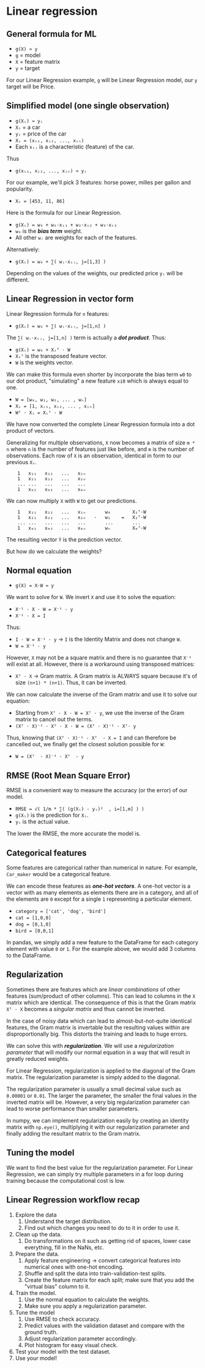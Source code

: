 # Linear regression

## General formula for ML

* `g(X) ≈ y`
* `g` = model
* `X` = feature matrix
* `y` = target

For our Linear Regression example, `g` will be Linear Regression model, our `y` target will be Price.

## Simplified model (one single observation)

* `g(Xᵢ) ≈ yᵢ`
* `Xᵢ` = a car
* `yᵢ` = price of the car
* `Xᵢ = (xᵢ₁, xᵢ₂, ..., xᵢₙ)`
* Each `xᵢⱼ` is a characteristic (feature) of the car.

Thus

* `g(xᵢ₁, xᵢ₂, ..., xᵢₙ) ≈ yᵢ`

For our example, we'll pick 3 features: horse power, milles per gallon and popularity.

* `Xᵢ = [453, 11, 86]`

Here is the formula for our Linear Regression.

* `g(Xᵢ) = w₀ + w₁·xᵢ₁ + w₂·xᵢ₂ + w₃·xᵢ₃`
* `w₀` is the ***bias term*** weight.
* All other `wⱼ` are weights for each of the features.

Alternatively:

* `g(Xᵢ) = w₀ + ∑( wⱼ·xᵢⱼ, j=[1,3] )`

Depending on the values of the weights, our predicted price `yᵢ` will be different.

## Linear Regression in vector form

Linear Regression formula for `n` features:

*  `g(Xᵢ) = w₀ + ∑( wⱼ·xᵢⱼ, j=[1,n] )`

The `∑( wⱼ·xᵢⱼ, j=[1,n] )` term is actually a ***dot product***. Thus:

* `g(Xᵢ) = w₀ + Xᵢᵀ · W`
* `Xᵢᵀ` is the transposed feature vector.
* `W` is the weights vector.

We can make this formula even shorter by incorporate the bias term `w0` to our dot product, "simulating" a new feature `xi0` which is always equal to one.

* `W = [w₀, w₁, w₂, ... , wₙ]`
* `Xᵢ = [1, xᵢ₁, xᵢ₂, ... , xᵢₙ]`
* `Wᵀ · Xᵢ = Xᵢᵀ · W`

We have now converted the complete Linear Regression formula into a dot product of vectors.

Generalizing for multiple observations, `X` now becomes a matrix of size `m * n` where `n` is the number of features just like before, and `m` is the number of observations. Each row of `X` is an observation, identical in form to our previous `Xᵢ`.

        1   x₁₁   x₁₂   ...   x₁ₙ
        1   x₂₁   x₂₂   ...   x₂ₙ
        ... ...   ...   ...   ...
        1   xₘ₁   xₘ₂   ...   xₘₙ 

We can now multiply `X` with `W` to get our predictions.

        1   x₁₁   x₁₂   ...   x₁ₙ       w₀        X₁ᵀ·W
        1   x₂₁   x₂₂   ...   x₂ₙ   ·   w₁    =   X₂ᵀ·W 
        ... ...   ...   ...   ...       ...       ...
        1   xₘ₁   xₘ₂   ...   xₘₙ       wₙ        Xₘᵀ·W

The resulting vector `Ŷ` is the prediction vector.

But how do we calculate the weights?

## Normal equation

* `g(X) = X·W ≈ y`

We want to solve for `W`. We invert `X` and use it to solve the equation:

* `X⁻¹ · X · W = X⁻¹ · y`
* `X⁻¹ · X = I`

Thus:
* `I · W = X⁻¹ · y` -> `I` is the Identity Matrix and does not change `W`.
* `W = X⁻¹ · y`

However, `X` may not be a square matrix and there is no guarantee that `X⁻¹` will exist at all. However, there is a workaround using transposed matrices:

* `Xᵀ · X` -> Gram matrix. A Gram matrix is ALWAYS square because it's of size `(n+1) * (n+1)`. Thus, it can be inverted.

We can now calculate the inverse of the Gram matrix and use it to solve our equation:

* Starting from `Xᵀ · X · W = Xᵀ · y`, we use the inverse of the Gram matrix to cancel out the terms.
* `(Xᵀ · X)⁻¹ · Xᵀ · X · W = (Xᵀ · X)⁻¹ · Xᵀ· y`

Thus, knowing that `(Xᵀ · X)⁻¹ · Xᵀ  · X = I` and can therefore be cancelled out, we finally get the closest solution possible for `W`:

* `W = (Xᵀ  · X)⁻¹ · Xᵀ  · y`

## RMSE (Root Mean Square Error)

RMSE is a convenient way to measure the accuracy (or the error) of our model.

* `RMSE = √( 1/m * ∑( (g(Xᵢ) - yᵢ)²	 , i=[1,m] ) )`
* `g(Xᵢ)` is the prediction for `Xᵢ`.
* `yᵢ` is the actual value.

The lower the RMSE, the more accurate the model is.

## Categorical features

Some features are categorical rather than numerical in nature. For example, `Car_maker` would be a categorical feature.

We can encode these features as ***one-hot vectors***.  A one-hot vector is a vector with as many elements as elements there are in a category, and all of the elements are `0` except for a single `1` representing a particular element.

* `category = ['cat', 'dog', 'bird']`
* `cat = [1,0,0]`
* `dog = [0,1,0]`
* `bird = [0,0,1]`

In pandas, we simply add a new feature to the DataFrame for each category element with value `0` or `1`. For the example above, we would add 3 columns to the DataFrame.

## Regularization

Sometimes there are features which are _linear combinations_ of other features (sum/product of other columns). This can lead to columns in the `X` matrix which are identical. The consequence of this is that the Gram matrix `Xᵀ · X` becomes a _singular matrix_ and thus cannot be inverted.

In the case of noisy data which can lead to almost-but-not-quite identical features, the Gram matrix is invertable but the resulting values within are disproportionally big. This distorts the training and leads to huge errors.

We can solve this with ***regularization***. We will use a _regularization parameter_ that will modify our normal equation in a way that will result in greatly reduced weights.

For Linear Regression, regularization is applied to the diagonal of the Gram matrix. The regularization parameter is simply added to the diagonal.

The regularization parameter is usually a small decimal value such as `0.00001` or `0.01`. The larger the parameter, the smaller the final values in the inverted matrix will be. However, a very big regularization parameter can lead to worse performance than smaller parameters.

In numpy, we can implement regularization easily by creating an identity matrix with `np.eye()`, multiplying it with our regularization parameter and finally adding the resultant matrix to the Gram matrix.

## Tuning the model

We want to find the best value for the regularization parameter. For Linear Regression, we can simply try multiple parameters in a for loop during training because the computational cost is low.

## Linear Regression workflow recap

1. Explore the data
    1. Understand the target distribution.
    1. Find out which changes you need to do to it in order to use it.
1. Clean up the data.
    1. Do transformations on it such as getting rid of spaces, lower case everything, fill in the NaNs, etc.
1. Prepare the data.
    1. Apply feature engineering -> convert categorical features into numerical ones with one-hot encoding.
    1. Shuffle and split the data into train-validation-test splits.
    1. Create the feature matrix for each split; make sure that you add the "virtual bias" column to it.
1. Train the model.
    1. Use the normal equation to calculate the weights.
    1. Make sure you apply a regularization parameter.
1. Tune the model
    1. Use RMSE to check accuracy.
    1. Predict values with the validation dataset and compare with the ground truth.
    1. Adjust regularization parameter accordingly.
    1. Plot histogram for easy visual check.
1. Test your model with the test dataset.
1. Use your model!